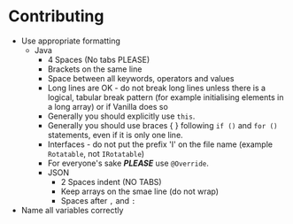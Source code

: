 Contributing
============

* Use appropriate formatting
    * Java
        * 4 Spaces (No tabs PLEASE)
        * Brackets on the same line
        * Space between all keywords, operators and values
        * Long lines are OK - do not break long lines unless there is a logical, tabular break pattern (for example initialising elements in a long array) or if Vanilla does so
        * Generally you should explicitly use `this`.
        * Generally you should use braces { } following `if ()` and `for ()` statements, even if it is only one line.
        * Interfaces - do not put the prefix 'I' on the file name (example `Rotatable`, not `IRotatable`)
        * For everyone's sake _****PLEASE****_ use `@Override`.
        * JSON
            * 2 Spaces indent (NO TABS)
            * Keep arrays on the smae line (do not wrap)
            * Spaces after `,` and `:`
* Name all variables correctly
